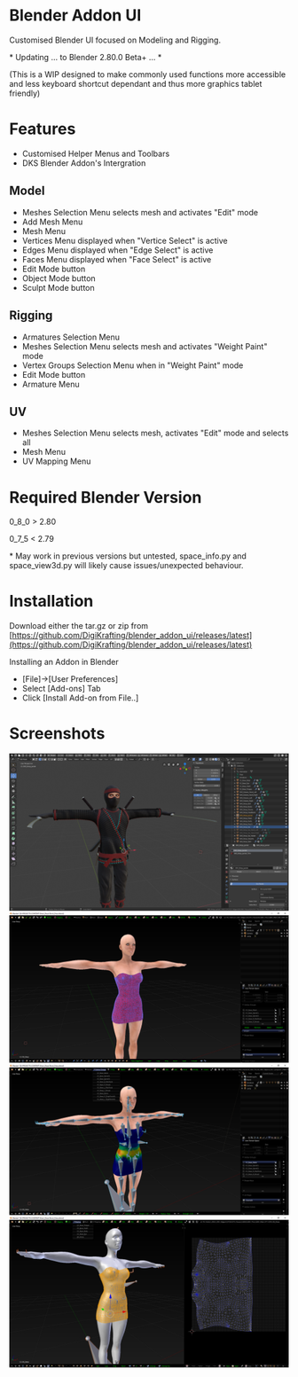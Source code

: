 # Blender Addon UI

Customised Blender UI focused on Modeling and Rigging.

\* Updating ... to Blender 2.80.0 Beta+ ... \*

(This is a WIP designed to make commonly used functions more accessible and less keyboard shortcut dependant and thus more graphics tablet friendly)

# Features

- Customised Helper Menus and Toolbars
- DKS Blender Addon's Intergration

## Model

- Meshes Selection Menu selects mesh and activates "Edit" mode
- Add Mesh Menu
- Mesh Menu
- Vertices Menu displayed when "Vertice Select" is active
- Edges Menu displayed when "Edge Select" is active
- Faces Menu displayed when "Face Select" is active
- Edit Mode button
- Object Mode button
- Sculpt Mode button

## Rigging

- Armatures Selection Menu
- Meshes Selection Menu selects mesh and activates "Weight Paint" mode
- Vertex Groups Selection Menu when in "Weight Paint" mode
- Edit Mode button
- Armature Menu

## UV

- Meshes Selection Menu selects mesh, activates "Edit" mode and selects all
- Mesh Menu
- UV Mapping Menu

# Required Blender Version

0_8_0 > 2.80

0_7_5 < 2.79 

\* May work in previous versions but untested, space_info.py and space_view3d.py will likely cause issues/unexpected behaviour.

# Installation

Download either the tar.gz or zip from [https://github.com/DigiKrafting/blender_addon_ui/releases/latest](https://github.com/DigiKrafting/blender_addon_ui/releases/latest)

Installing an Addon in Blender

- [File]->[User Preferences]
- Select [Add-ons] Tab
- Click [Install Add-on from File..]

# Screenshots

![alt](/screenshots/wip.png)
![alt](/screenshots/ui.png)
![alt](/screenshots/rigging.png)
![alt](/screenshots/uv.png)